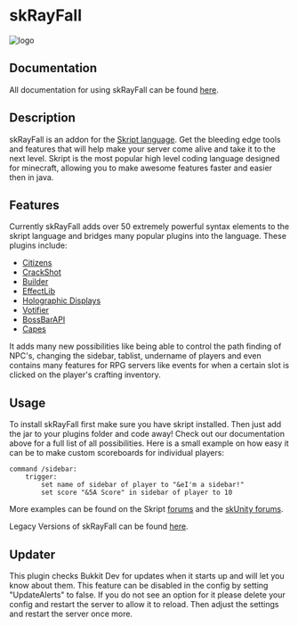 skRayFall
=========

![logo](https://puu.sh/j9sy5/066b81b74f.png "")

## Documentation
All documentation for using skRayFall can be found [here](http://www.skunity.com/SkRayFall).

## Description
skRayFall is an addon for the [Skript language](http://dev.bukkit.org/bukkit-plugins/skript/). Get the bleeding edge tools and features that will help make your server come alive and take it to the next level. Skript is the most popular high level coding language designed for minecraft, allowing you to make awesome features faster and easier then in java.

## Features
Currently skRayFall adds over 50 extremely powerful syntax elements to the skript language and bridges many popular plugins into the language. These plugins include:

* [Citizens](http://dev.bukkit.org/bukkit-plugins/citizens/)
* [CrackShot](http://dev.bukkit.org/bukkit-plugins/crackshot/)
* [Builder](http://dev.bukkit.org/bukkit-plugins/builder-citizens2/)
* [EffectLib](http://dev.bukkit.org/bukkit-plugins/effectlib/)
* [Holographic Displays](http://dev.bukkit.org/bukkit-plugins/holographic-displays/)
* [Votifier](http://dev.bukkit.org/bukkit-plugins/votifier/)
* [BossBarAPI](https://www.spigotmc.org/resources/api-bossbarapi-1-7-1-8.7504/)
* [Capes](https://www.spigotmc.org/resources/capes.9068/)

It adds many new possibilities like being able to control the path finding of NPC's, changing the sidebar, tablist, undername of players and even contains many features for RPG servers like events for when a certain slot is clicked on the player's crafting inventory.

## Usage
To install skRayFall first make sure you have skript installed. Then just add the jar to your plugins folder and code away! Check out our documentation above for a full list of all possibilities. Here is a small example on how easy it can be to make custom scoreboards for individual players:

```
command /sidebar:
	trigger:
		set name of sidebar of player to "&eI'm a sidebar!"
		set score "&5A Score" in sidebar of player to 10
```
More examples can be found on the Skript [forums](http://dev.bukkit.org/bukkit-plugins/skript/forum/) and the [skUnity forums](http://forums.skunity.com/).

Legacy Versions of skRayFall can be found [here](http://dev.bukkit.org/bukkit-plugins/skript/forum/misc/70069-addon-sk-ray-fall-1-6/).

## Updater
This plugin checks Bukkit Dev for updates when it starts up and will let you know about them. This feature can be disabled in the config by setting "UpdateAlerts" to false. If you do not see an option for it please delete your config and restart the server to allow it to reload. Then adjust the settings and restart the server once more.
